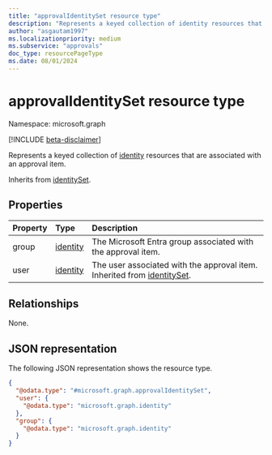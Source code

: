 ```yaml
---
title: "approvalIdentitySet resource type"
description: "Represents a keyed collection of identity resources that are associated with an approval item."
author: "asgautam1997"
ms.localizationpriority: medium
ms.subservice: "approvals"
doc_type: resourcePageType
ms.date: 08/01/2024
---
```


# approvalIdentitySet resource type

Namespace: microsoft.graph

[!INCLUDE [beta-disclaimer](../../includes/beta-disclaimer.md)]

Represents a keyed collection of [identity](identity.md) resources that are associated with an approval item.

Inherits from [identitySet](../resources/identityset.md).

## Properties
|Property|Type|Description|
|:---|:---|:---|
|group|[identity](../resources/identity.md)|The Microsoft Entra group associated with the approval item.|
|user|[identity](../resources/identity.md)|The user associated with the approval item. Inherited from [identitySet](../resources/identityset.md).|

## Relationships
None.

## JSON representation
The following JSON representation shows the resource type.
<!-- {
  "blockType": "resource",
  "@odata.type": "microsoft.graph.approvalIdentitySet"
}
-->
``` json
{
  "@odata.type": "#microsoft.graph.approvalIdentitySet",
  "user": {
    "@odata.type": "microsoft.graph.identity"
  },
  "group": {
    "@odata.type": "microsoft.graph.identity"
  }
}
```

